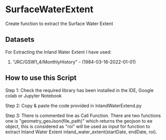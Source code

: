 # SurfaceWaterExtent
Create function to extract the Surface Water Extent

## Datasets
For Extracting the Inland Water Extent I have used:
1. "JRC/GSW1_4/MonthlyHistory" - (1984-03-16-2022-01-01)


## How to use this Script
Step 1: Check the required library has been installed in the IDE,
Google colab or Jupyter Notebook

Step 2: Copy & paste the code provided in InlandWaterExtend.py

Step 3: There is commented line as Call Function. There are
two functions one is "geometry_geoJson(file_path)" which
returns the geojson to ee object, this is considered as "roi"
will be used as input for function to extract Inland Water Extent 
inland_water_extent(startDate, endDate, roi).
